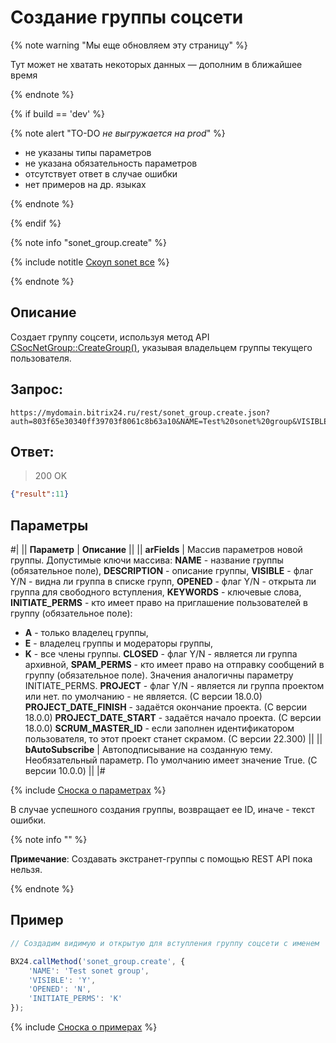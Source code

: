 # Создание группы соцсети

{% note warning "Мы еще обновляем эту страницу" %}

Тут может не хватать некоторых данных — дополним в ближайшее время

{% endnote %}

{% if build == 'dev' %}

{% note alert "TO-DO _не выгружается на prod_" %}

- не указаны типы параметров
- не указана обязательность параметров
- отсутствует ответ в случае ошибки
- нет примеров на др. языках

{% endnote %}

{% endif %}

{% note info "sonet_group.create" %}

{% include notitle [Скоуп sonet все](./_includes/scope-sonet-all.md) %}

{% endnote %}

## Описание

Создает группу соцсети, используя метод API [CSocNetGroup::CreateGroup()](https://dev.1c-bitrix.ru/api_help/socialnetwork/classes/CSocNetGroup/CreateGroup.php), указывая владельцем группы текущего пользователя.

## Запрос:

```http
https://mydomain.bitrix24.ru/rest/sonet_group.create.json?auth=803f65e30340ff39703f8061c8b63a10&NAME=Test%20sonet%20group&VISIBLE=Y&OPENED=N&INITIATE_PERMS=K
```

## Ответ:

> 200 OK

```json
{"result":11}
```

## Параметры

#|
|| **Параметр** | **Описание** ||
|| **arFields** | Массив параметров новой группы. Допустимые ключи массива:
**NAME** - название группы (обязательное поле),
**DESCRIPTION** - описание группы,
**VISIBLE** - флаг Y/N - видна ли группа в списке групп,
**OPENED** - флаг Y/N - открыта ли группа для свободного вступления,
**KEYWORDS** - ключевые слова,
**INITIATE_PERMS** - кто имеет право на приглашение пользователей в группу (обязательное поле):
- **A** - только владелец группы,
- **E** - владелец группы и модераторы группы,
- **K** - все члены группы.
**CLOSED** - флаг Y/N - является ли группа архивной,
**SPAM_PERMS** - кто имеет право на отправку сообщений в группу (обязательное поле). Значения аналогичны параметру INITIATE_PERMS.
**PROJECT** - флаг Y/N - является ли группа проектом или нет. по умолчанию - не является. (С версии 18.0.0)<br>**PROJECT_DATE_FINISH** - задаётся окончание проекта. (С версии 18.0.0)
**PROJECT_DATE_START** - задаётся начало проекта. (С версии 18.0.0)
**SCRUM_MASTER_ID** - если заполнен идентификатором пользователя, то этот проект станет скрамом. (С версии 22.300) ||
|| **bAutoSubscribe** | Автоподписывание на созданную тему. Необязательный параметр. По умолчанию имеет значение True. (С версии 10.0.0) ||
|#

{% include [Сноска о параметрах](../../_includes/required.md) %}

В случае успешного создания группы, возвращает ее ID, иначе - текст ошибки.

{% note info "" %}

**Примечание**: Создавать экстранет-группы с помощью REST API пока нельзя.

{% endnote %}

## Пример

```js
// Создадим видимую и открытую для вступления группу соцсети с именем 'Test sonet group' с правом приглашать новых членов группы для всех текущих членов группы

BX24.callMethod('sonet_group.create', {
    'NAME': 'Test sonet group',
    'VISIBLE': 'Y',
    'OPENED': 'N',
    'INITIATE_PERMS': 'K'
});
```
{% include [Сноска о примерах](../../_includes/examples.md) %}